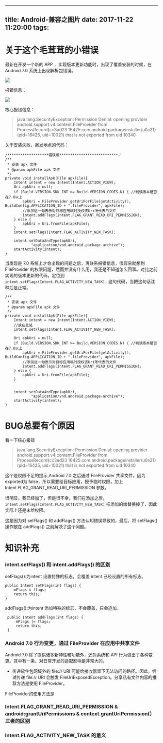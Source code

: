 
---
title: Android-兼容之图片
date: 2017-11-22 11:20:00
tags:
---

# 关于这个毛茸茸的小错误

最新在开发一个新的 APP ，实现版本更新功能时，出现了覆盖安装的时候，在 Android 7.0 系统上出现解析包错误。

![](http://oriwplcze.bkt.clouddn.com/dc88dc9d5f71ecbff76d988e82228397.png)



报错信息：


![](http://oriwplcze.bkt.clouddn.com/8285ee6fa3afa5ecf2e5fd5809127c03.png)


核心报错信息：

> java.lang.SecurityException: Permission Denial: opening provider android.support.v4.content.FileProvider from ProcessRecord{cc3ad23 16425:com.android.packageinstaller/u0a21} (pid=16425, uid=10021) that is not exported from uid 10340


关于安装失败，案发地点的代码：


```
/*******************错误版***************************／
/**
 * 安装 apk 文件
 * @param apkFile apk 文件
 */
private void installApk(File apkFile){
    Intent intent = new Intent(Intent.ACTION_VIEW);
    Uri apkUri = null;
    if (Build.VERSION.SDK_INT >= Build.VERSION_CODES.N) { //判读版本是否在7.0以上
        apkUri = FileProvider.getUriForFile(getActivity(), BuildConfig.APPLICATION_ID + ".fileProvider", apkFile);
        //添加这一句表示对目标应用临时授权该Uri所代表的文件
        intent.addFlags(Intent.FLAG_GRANT_READ_URI_PERMISSION);
    } else {
        apkUri = Uri.fromFile(apkFile);
    }
    intent.setFlags(Intent.FLAG_ACTIVITY_NEW_TASK);

    intent.setDataAndType(apkUri,
            "application/vnd.android.package-archive");
    startActivity(intent);
}

```

当发现是 7.0 系统上才会出现的问题之后，再联系报错信息，很容易就想到 FileProvider 的权限问题，然而并没有什么用，我还是不知道怎么回事。对比之前实现的版本更新的代码，定位到 `intent.setFlags(Intent.FLAG_ACTIVITY_NEW_TASK);` 这句代码，当把这句话注释后是正常。

```
/**
 * 安装 apk 文件
 * @param apkFile apk 文件
 */
private void installApk(File apkFile){
    Intent intent = new Intent(Intent.ACTION_VIEW);
    //放在此处
    intent.setFlags(Intent.FLAG_ACTIVITY_NEW_TASK);

    Uri apkUri = null;
    if (Build.VERSION.SDK_INT >= Build.VERSION_CODES.N) { //判读版本是否在7.0以上
        apkUri = FileProvider.getUriForFile(getActivity(), BuildConfig.APPLICATION_ID + ".fileProvider", apkFile);
        //添加这一句表示对目标应用临时授权该Uri所代表的文件
        intent.addFlags(Intent.FLAG_GRANT_READ_URI_PERMISSION);
    } else {
        apkUri = Uri.fromFile(apkFile);
    }


    intent.setDataAndType(apkUri,
            "application/vnd.android.package-archive");
    startActivity(intent);
}

```

# BUG总要有个原因

看一下核心报错

> java.lang.SecurityException: Permission Denial: opening provider android.support.v4.content.FileProvider from ProcessRecord{cc3ad23 16425:com.android.packageinstaller/u0a21} (pid=16425, uid=10021) that is not exported from uid 10340

 这个是权限不足的提示,Android 7.0 之后通过 FileProvider 共享文件，因为 exported为 false，所以需要给目标应用，授予临时权限，加上 Intent.FLAG_GRANT_READ_URI_PERMISSION 参数。

 很明显，我已经加了，但是很不幸，我们在添加之后， `intent.setFlags(Intent.FLAG_ACTIVITY_NEW_TASK)` 把添加的给替换掉了，因此实际上还是未给权限。

 这是因为对 setFlags() 和 addFlags() 方法认知错误导致的，最后，将 setFlags()操作放在 addFlags() 之前解决了这个问题。


# 知识补充

### intent.setFlags() 和 intent.addFlags() 的区别

setFlags():为intent 设置特殊的标志，会覆盖 intent 已经设置的所有标志。

```
public Intent setFlags(int flags) {
    mFlags = flags;
    return this;
}

```

addFlags():为intent 添加特殊的标志，不会覆盖，只会追加。

```
 public Intent addFlags(int flags) {
     mFlags |= flags;
     return this;
 }

 ```

### Android 7.0 行为变更，通过 FileProvider 在应用中共享文件

Android 7.0 除了提供诸多新特性和功能外，还对系统和 API 行为做出了各种变更。其中有一条，对日常开发的适配影响是非常大的，
- 传递软件包网域外的 file:// URI 可能给接收器留下无法访问的路径。因此，尝试传递 file:// URI 会触发 FileUriExposedException。分享私有文件内容的推荐方法是使用 FileProvider。

FileProvider的使用方法是


### Intent.FLAG_GRANT_READ_URI_PERMISSION & android:grantUriPermissions &  context.grantUriPermission(）三者的区别



### Intent.FLAG_ACTIVITY_NEW_TASK 的意义
